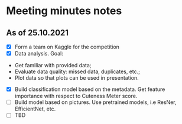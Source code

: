 # Meeting minutes notes

## As of 25.10.2021

- [x] Form a team on Kaggle for the competition
- [x] Data analysis. Goal: 
* Get familiar with provided data;
* Evaluate data quality: missed data, duplicates, etc.;
* Plot data so that plots can be used in presentation.

- [X] Build classification model based on the metadata. Get feature importance with respect to Cuteness Meter score. 
- [ ] Build model based on pictures. Use pretrained models, i.e ResNer, EfficientNet, etc. 
- [ ] TBD
